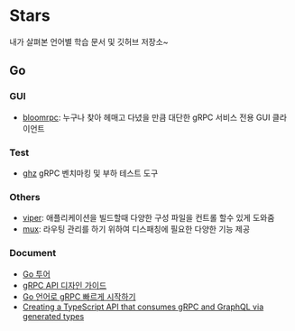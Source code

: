 # Stars
내가 살펴본 언어별 학습 문서 및 깃허브 저장소~

## Go

### GUI
- [bloomrpc](https://github.com/uw-labs/bloomrpc): 누구나 찾아 헤매고 다녔을 만큼 대단한 gRPC 서비스 전용 GUI 클라이언트

### Test
- [ghz](https://github.com/bojand/ghz) gRPC 벤치마킹 및 부하 테스트 도구

### Others
- [viper](https://github.com/spf13/viper): 애플리케이션을 빌드할때 다양한 구성 파일을 컨트롤 할수 있게 도와줌
- [mux](https://github.com/gorilla/mux): 라우팅 관리를 하기 위하여 디스패칭에 필요한 다양한 기능 제공

### Document
- [Go 투어](https://go-tour-ko.appspot.com/welcome/1)
- [gRPC API 디자인 가이드](https://cloud.google.com/apis/design)
- [Go 언어로 gRPC 빠르게 시작하기](https://grpc.io/docs/languages/go/quickstart/)
- [Creating a TypeScript API that consumes gRPC and GraphQL via generated types](https://medium.com/attest-r-and-d/fully-typed-typescript-api-consuming-grpc-and-graphql-5d5ae6b33bf1)
